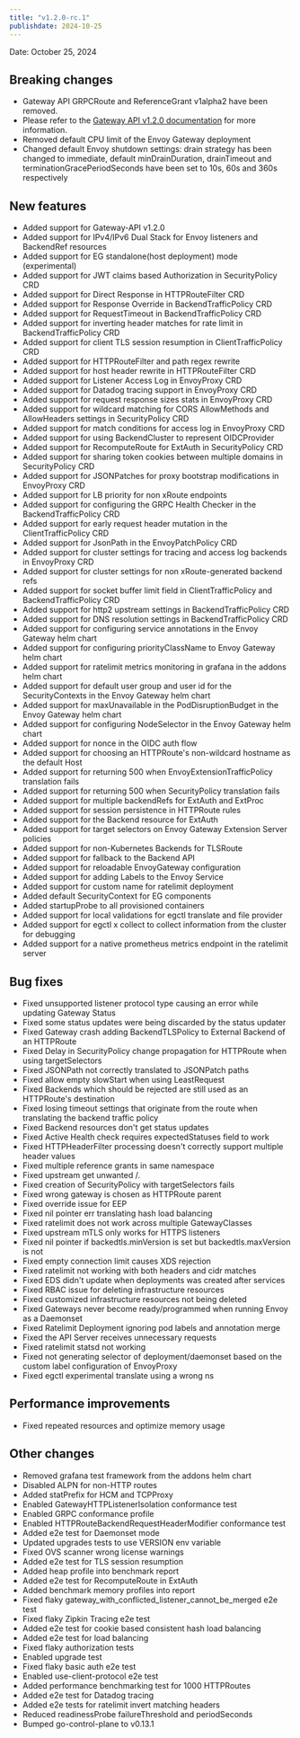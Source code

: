 ```yaml
---
title: "v1.2.0-rc.1"
publishdate: 2024-10-25
---
```


Date: October 25, 2024

## Breaking changes
- Gateway API GRPCRoute and ReferenceGrant v1alpha2 have been removed.
- Please refer to the [Gateway API v1.2.0 documentation](https://github.com/kubernetes-sigs/gateway-api/releases) for more information.
- Removed default CPU limit of the Envoy Gateway deployment
- Changed default Envoy shutdown settings: drain strategy has been changed to immediate, default minDrainDuration, drainTimeout and terminationGracePeriodSeconds have been set to 10s, 60s and 360s respectively

## New features
- Added support for Gateway-API v1.2.0
- Added support for IPv4/IPv6 Dual Stack for Envoy listeners and BackendRef resources
- Added support for EG standalone(host deployment) mode (experimental)
- Added support for JWT claims based Authorization in SecurityPolicy CRD
- Added support for Direct Response in HTTPRouteFilter CRD
- Added support for Response Override in BackendTrafficPolicy CRD
- Added support for RequestTimeout in BackendTrafficPolicy CRD
- Added support for inverting header matches for rate limit in BackendTrafficPolicy CRD
- Added support for client TLS session resumption in ClientTrafficPolicy CRD
- Added support for HTTPRouteFilter and path regex rewrite
- Added support for host header rewrite in HTTPRouteFilter CRD
- Added support for Listener Access Log in EnvoyProxy CRD
- Added support for Datadog tracing support in EnvoyProxy CRD
- Added support for request response sizes stats in EnvoyProxy CRD
- Added support for wildcard matching for CORS AllowMethods and AllowHeaders settings in SecurityPolicy CRD
- Added support for match conditions for access log in EnvoyProxy CRD
- Added support for using BackendCluster to represent OIDCProvider
- Added support for RecomputeRoute for ExtAuth in SecurityPolicy CRD
- Added support for sharing token cookies between multiple domains in SecurityPolicy CRD
- Added support for JSONPatches for proxy bootstrap modifications in EnvoyProxy CRD
- Added support for LB priority for non xRoute endpoints
- Added support for configuring the GRPC Health Checker in the BackendTrafficPolicy CRD
- Added support for early request header mutation in the ClientTrafficPolicy CRD
- Added support for JsonPath in the EnvoyPatchPolicy CRD
- Added support for cluster settings for tracing and access log backends in EnvoyProxy CRD
- Added support for cluster settings for non xRoute-generated backend refs
- Added support for socket buffer limit field in ClientTrafficPolicy and BackendTrafficPolicy CRD
- Added support for http2 upstream settings in BackendTrafficPolicy CRD
- Added support for DNS resolution settings in BackendTrafficPolicy CRD
- Added support for configuring service annotations in the Envoy Gateway helm chart
- Added support for configuring priorityClassName to Envoy Gateway helm chart
- Added support for ratelimit metrics monitoring in grafana in the addons helm chart
- Added support for default user group and user id for the SecurityContexts in the Envoy Gateway helm chart
- Added support for maxUnavailable in the PodDisruptionBudget in the Envoy Gateway helm chart
- Added support for configuring NodeSelector in the Envoy Gateway helm chart
- Added support for nonce in the OIDC auth flow
- Added support for choosing an HTTPRoute's non-wildcard hostname as the default Host
- Added support for returning 500 when EnvoyExtensionTrafficPolicy translation fails
- Added support for returning 500 when SecurityPolicy translation fails
- Added support for multiple backendRefs for ExtAuth and ExtProc
- Added support for session persistence in HTTPRoute rules
- Added support for the Backend resource for ExtAuth
- Added support for target selectors on Envoy Gateway Extension Server policies
- Added support for non-Kubernetes Backends for TLSRoute
- Added support for fallback to the Backend API
- Added support for reloadable EnvoyGateway configuration
- Added support for adding Labels to the Envoy Service
- Added support for custom name for ratelimit deployment
- Added default SecurityContext for EG components
- Added startupProbe to all provisioned containers
- Added support for local validations for egctl translate and file provider
- Added support for egctl x collect to collect information from the cluster for debugging
- Added support for a native prometheus metrics endpoint in the ratelimit server

## Bug fixes
- Fixed unsupported listener protocol type causing an error while updating Gateway Status
- Fixed some status updates were being discarded by the status updater
- Fixed Gateway crash adding BackendTLSPolicy to External Backend of an HTTPRoute
- Fixed Delay in SecurityPolicy change propagation for HTTPRoute when using targetSelectors
- Fixed JSONPath not correctly translated to JSONPatch paths
- Fixed allow empty slowStart when using LeastRequest
- Fixed Backends which should be rejected are still used as an HTTPRoute's destination
- Fixed losing timeout settings that originate from the route when translating the backend traffic policy
- Fixed Backend resources don't get status updates
- Fixed Active Health check requires expectedStatuses field to work
- Fixed HTTPHeaderFilter processing doesn't correctly support multiple header values
- Fixed multiple reference grants in same namespace
- Fixed upstream get unwanted /.
- Fixed creation of SecurityPolicy with targetSelectors fails
- Fixed wrong gateway is chosen as HTTPRoute parent
- Fixed override issue for EEP
- Fixed nil pointer err translating hash load balancing
- Fixed ratelimit does not work across multiple GatewayClasses
- Fixed upstream mTLS only works for HTTPS listeners
- Fixed nil pointer if backedtls.minVersion is set but backedtls.maxVersion is not
- Fixed empty connection limit causes XDS rejection
- Fixed ratelimit not working with both headers and cidr matches
- Fixed EDS didn't update when deployments was created after services
- Fixed RBAC issue for deleting infrastructure resources
- Fixed customized infrastructure resources not being deleted
- Fixed Gateways never become ready/programmed when running Envoy as a Daemonset
- Fixed Ratelimit Deployment ignoring pod labels and annotation merge
- Fixed the API Server receives unnecessary requests
- Fixed ratelimit statsd not working
- Fixed not generating selector of deployment/daemonset based on the custom label configuration of EnvoyProxy
- Fixed egctl experimental translate using a wrong ns

## Performance improvements
- Fixed repeated resources and optimize memory usage

## Other changes
- Removed grafana test framework from the addons helm chart
- Disabled ALPN for non-HTTP routes
- Added statPrefix for HCM and TCPProxy
- Enabled GatewayHTTPListenerIsolation conformance test
- Enabled GRPC conformance profile
- Enabled HTTPRouteBackendRequestHeaderModifier conformance test
- Added e2e test for Daemonset mode
- Updated upgrades tests to use VERSION env variable
- Fixed OVS scanner wrong license warnings
- Added e2e test for TLS session resumption
- Added heap profile into benchmark report
- Added e2e test for RecomputeRoute in ExtAuth
- Added benchmark memory profiles into report
- Fixed flaky gateway_with_conflicted_listener_cannot_be_merged e2e test
- Fixed flaky Zipkin Tracing e2e test
- Added e2e test for cookie based consistent hash load balancing
- Added e2e test for load balancing
- Fixed flaky authorization tests
- Enabled upgrade test
- Fixed flaky basic auth e2e test
- Enabled use-client-protocol e2e test
- Added performance benchmarking test for 1000 HTTPRoutes
- Added e2e test for Datadog tracing
- Added e2e tests for ratelimit invert matching headers
- Reduced readinessProbe failureThreshold and periodSeconds
- Bumped go-control-plane to v0.13.1

